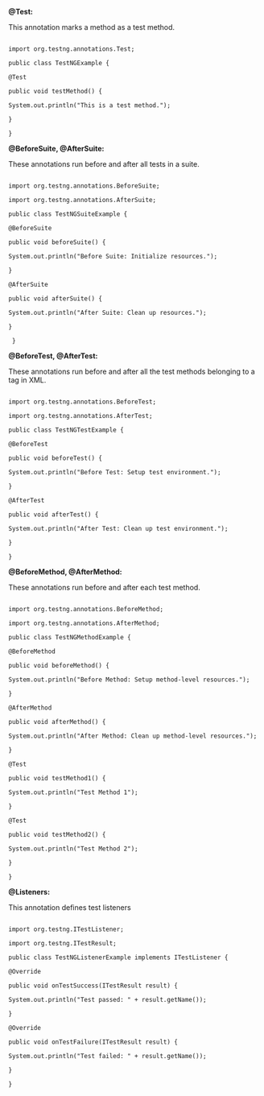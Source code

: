 ﻿**@Test:**

This annotation marks a method as a test method.

~~~

import org.testng.annotations.Test;

public class TestNGExample {

@Test

public void testMethod() {

System.out.println("This is a test method.");

}

}

~~~

**@BeforeSuite, @AfterSuite:**

These annotations run before and after all tests in a suite.

~~~

import org.testng.annotations.BeforeSuite;

import org.testng.annotations.AfterSuite;

public class TestNGSuiteExample {

@BeforeSuite

public void beforeSuite() {

System.out.println("Before Suite: Initialize resources.");

}

@AfterSuite

public void afterSuite() {

System.out.println("After Suite: Clean up resources.");

}

 }

~~~

**@BeforeTest, @AfterTest:**

These annotations run before and after all the test methods belonging to a <test> tag in XML.

~~~

import org.testng.annotations.BeforeTest;

import org.testng.annotations.AfterTest;

public class TestNGTestExample {

@BeforeTest

public void beforeTest() {

System.out.println("Before Test: Setup test environment.");

}

@AfterTest

public void afterTest() {

System.out.println("After Test: Clean up test environment.");

}

}

~~~

**@BeforeMethod, @AfterMethod:**

These annotations run before and after each test method.

~~~

import org.testng.annotations.BeforeMethod;

import org.testng.annotations.AfterMethod;

public class TestNGMethodExample {

@BeforeMethod

public void beforeMethod() {

System.out.println("Before Method: Setup method-level resources.");

}

@AfterMethod

public void afterMethod() {

System.out.println("After Method: Clean up method-level resources.");

}

@Test

public void testMethod1() {

System.out.println("Test Method 1");

}

@Test

public void testMethod2() {

System.out.println("Test Method 2");

}

}

~~~

**@Listeners:**

This annotation defines test listeners

~~~

import org.testng.ITestListener;

import org.testng.ITestResult;

public class TestNGListenerExample implements ITestListener {

@Override

public void onTestSuccess(ITestResult result) {

System.out.println("Test passed: " + result.getName());

}

@Override

public void onTestFailure(ITestResult result) {

System.out.println("Test failed: " + result.getName());

}

}

~~~
